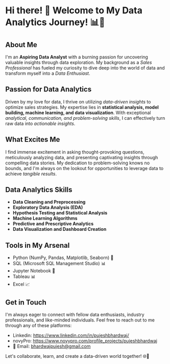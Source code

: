 # Hi there! 👋 Welcome to My Data Analytics Journey! 📊🚀


## About Me
I'm an **Aspiring Data Analyst** with a burning passion for uncovering valuable insights through data exploration. My background as a *Sales Professional* has fueled my curiosity to dive deep into the world of data and transform myself into a *Data Enthusiast*.

## Passion for Data Analytics
Driven by my love for data, I thrive on utilizing *data-driven insights* to optimize sales strategies. My expertise lies in **statistical analysis, model building, machine learning, and data visualization**. With exceptional *analytical, communication, and problem-solving skills*, I can effectively turn raw data into *actionable insights*.

## What Excites Me
I find immense excitement in asking thought-provoking questions, meticulously analyzing data, and presenting captivating insights through compelling data stories. My dedication to problem-solving knows no bounds, and I'm always on the lookout for opportunities to leverage data to achieve *tangible results*.

## Data Analytics Skills
- **Data Cleaning and Preprocessing**
- **Exploratory Data Analysis (EDA)**
- **Hypothesis Testing and Statistical Analysis**
- **Machine Learning Algorithms**
- **Predictive and Prescriptive Analytics**
- **Data Visualization and Dashboard Creation**

## Tools in My Arsenal
- Python (NumPy, Pandas, Matplotlib, Seaborn) 🐍
- SQL (Microsoft SQL Management Studio) 📊
- Jupyter Notebook 📓
- Tableau 📊
- Excel 📈

## Get in Touch
I'm always eager to connect with fellow data enthusiasts, industry professionals, and like-minded individuals. Feel free to reach out to me through any of these platforms:

- Linkedin: https://www.linkedin.com/in/pujeshbhardwaj/
- novyPro: https://www.novypro.com/profile_projects/pujeshbhardwaj 
- 📧 Email: bhardwajpujesh@gmail.com  

Let's collaborate, learn, and create a data-driven world together! 🌐🚀
